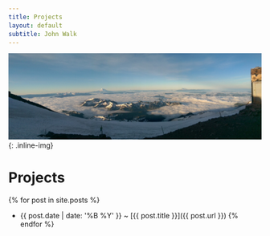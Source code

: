 ```yaml
---
title: Projects
layout: default
subtitle: John Walk
---
```


![ProfilePhoto](/images/headers/rainier.jpg){: .inline-img}

# Projects
{% for post in site.posts %}
  - {{ post.date | date: '%B %Y' }} <span class="separator">~</span> [{{ post.title }}]({{ post.url }})
{% endfor %}
